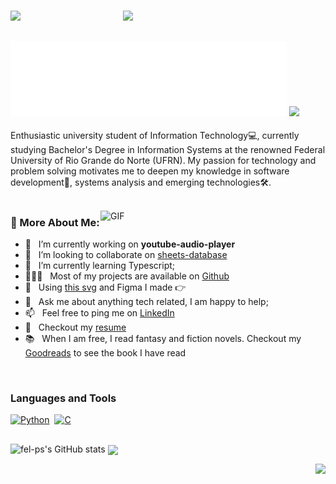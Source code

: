 <h3>
  <img src="https://media.giphy.com/media/5DzV9vIftODV0LJ6WU/giphy.gif" height="110" />
  <img src="https://media.giphy.com/media/1YfBz5TnsrqEGOJwc0/giphy.gif" width="350" style="margin-left: 160px;">
</h3>

##
<h3>
  <img src="https://raw.githubusercontent.com/fel-ps/fel-ps/master/name.svg" alt="Felipe Augusto" />
  <img src="https://media.giphy.com/media/utfeiHQ7CcpyRtXla6/giphy.gif" width="75">
</h3>

Enthusiastic university student of Information Technology💻, currently studying Bachelor's Degree in Information Systems at the renowned Federal University of Rio Grande do Norte (UFRN). My passion for technology and problem solving motivates me to deepen my knowledge in software development📱, systems analysis and emerging technologies🛠️. 
<br/>
<br/>

<img align="right" alt="GIF" src="https://media.giphy.com/media/CwTvSiWflgCGKgz5eb/giphy.gif" width="360px"/>
  
### 🔎 More About Me:

- 🔭 &nbsp; I’m currently working on **youtube-audio-player**
- 🤝 &nbsp; I’m looking to collaborate on [sheets-database](https://github.com/rahul-jha98/sheets-database)
- 🌱 &nbsp; I’m currently learning Typescript; 
- 👨🏻‍💻 &nbsp; Most of my projects are available on [Github](https://github.com/rahul-jha98?tab=repositories)
- 🎨 &nbsp; Using [this svg](https://storyset.com/illustration/javascript-frameworks/amico) and Figma I made 👉
- 💬 &nbsp; Ask me about anything tech related, I am happy to help;
- 📫 &nbsp; Feel free to ping me on [LinkedIn](https://www.linkedin.com/in/rahul-jha98/)
- 📝 &nbsp; Checkout my [resume](https://drive.google.com/file/d/1ZpR5pVBTnl_Qybq7GE3MGy1SB1JehVSE/view?usp=sharing)
- 📚 &nbsp; When I am free, I read fantasy and fiction novels. Checkout my [Goodreads](https://www.goodreads.com/rahul-jha98) to see the book I have read

<br>


### Languages and Tools
<a href="https://www.python.org/" title="Python"><img src="https://media.giphy.com/media/LMt9638dO8dftAjtco/giphy.gif" alt="Python" width="30px" height="30px"></a>&nbsp;
<a href="https://en.wikipedia.org/wiki/C_(programming_language)" title="C"><img src="https://github.com/get-icon/geticon/raw/master/icons/c.svg" alt="C" width="30px" height="30px"></a>&nbsp;
##

![fel-ps's GitHub stats](https://github-readme-stats.vercel.app/api?username=fel-ps&show_icons=true&theme=tokyonight&rank_icon=github)
<img width=40% align="center" src="https://github-readme-stats-git-main-rafaelalexandrino.vercel.app/api/top-langs/?username=fel-ps&show_icons=true&theme=tokyonight&layout=compact" />
 </div>


<div align="right">
  <a href="https://vaaski.dev">
    <img src="https://media.giphy.com/media/bMT5JJ5oRZ7Xg4lczl/giphy.gif" height="150" />
  </a>
</div>

